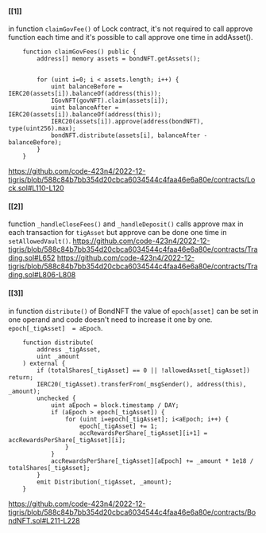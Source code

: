 #### [[1]]
in function `claimGovFee()` of Lock contract, it's not required to call approve function each time and it's possible to call approve one time in addAsset().
```
    function claimGovFees() public {
        address[] memory assets = bondNFT.getAssets();


        for (uint i=0; i < assets.length; i++) {
            uint balanceBefore = IERC20(assets[i]).balanceOf(address(this));
            IGovNFT(govNFT).claim(assets[i]);
            uint balanceAfter = IERC20(assets[i]).balanceOf(address(this));
            IERC20(assets[i]).approve(address(bondNFT), type(uint256).max);
            bondNFT.distribute(assets[i], balanceAfter - balanceBefore);
        }
    }
```
https://github.com/code-423n4/2022-12-tigris/blob/588c84b7bb354d20cbca6034544c4faa46e6a80e/contracts/Lock.sol#L110-L120


#### [[2]]
function `_handleCloseFees()` and `_handleDeposit()` calls approve max in each transaction for `tigAsset` but approve can be done one time in `setAllowedVault()`.
https://github.com/code-423n4/2022-12-tigris/blob/588c84b7bb354d20cbca6034544c4faa46e6a80e/contracts/Trading.sol#L652
https://github.com/code-423n4/2022-12-tigris/blob/588c84b7bb354d20cbca6034544c4faa46e6a80e/contracts/Trading.sol#L806-L808

#### [[3]]
in function `distribute()` of BondNFT the value of `epoch[asset]` can be set in one operand and code doesn't need to increase it one by one. `epoch[_tigAsset]  = aEpoch`.
```
    function distribute(
        address _tigAsset,
        uint _amount
    ) external {
        if (totalShares[_tigAsset] == 0 || !allowedAsset[_tigAsset]) return;
        IERC20(_tigAsset).transferFrom(_msgSender(), address(this), _amount);
        unchecked {
            uint aEpoch = block.timestamp / DAY;
            if (aEpoch > epoch[_tigAsset]) {
                for (uint i=epoch[_tigAsset]; i<aEpoch; i++) {
                    epoch[_tigAsset] += 1;
                    accRewardsPerShare[_tigAsset][i+1] = accRewardsPerShare[_tigAsset][i];
                }
            }
            accRewardsPerShare[_tigAsset][aEpoch] += _amount * 1e18 / totalShares[_tigAsset];
        }
        emit Distribution(_tigAsset, _amount);
    }
```
https://github.com/code-423n4/2022-12-tigris/blob/588c84b7bb354d20cbca6034544c4faa46e6a80e/contracts/BondNFT.sol#L211-L228